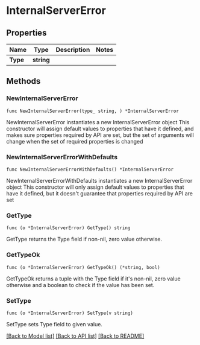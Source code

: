 # InternalServerError

## Properties

Name | Type | Description | Notes
------------ | ------------- | ------------- | -------------
**Type** | **string** |  | 

## Methods

### NewInternalServerError

`func NewInternalServerError(type_ string, ) *InternalServerError`

NewInternalServerError instantiates a new InternalServerError object
This constructor will assign default values to properties that have it defined,
and makes sure properties required by API are set, but the set of arguments
will change when the set of required properties is changed

### NewInternalServerErrorWithDefaults

`func NewInternalServerErrorWithDefaults() *InternalServerError`

NewInternalServerErrorWithDefaults instantiates a new InternalServerError object
This constructor will only assign default values to properties that have it defined,
but it doesn't guarantee that properties required by API are set

### GetType

`func (o *InternalServerError) GetType() string`

GetType returns the Type field if non-nil, zero value otherwise.

### GetTypeOk

`func (o *InternalServerError) GetTypeOk() (*string, bool)`

GetTypeOk returns a tuple with the Type field if it's non-nil, zero value otherwise
and a boolean to check if the value has been set.

### SetType

`func (o *InternalServerError) SetType(v string)`

SetType sets Type field to given value.



[[Back to Model list]](../README.md#documentation-for-models) [[Back to API list]](../README.md#documentation-for-api-endpoints) [[Back to README]](../README.md)


